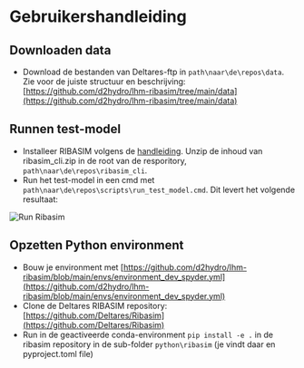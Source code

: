 # Gebruikershandleiding


## Downloaden data
 - Download de bestanden van Deltares-ftp in `path\naar\de\repos\data`. Zie voor de juiste structuur en beschrijving: [https://github.com/d2hydro/lhm-ribasim/tree/main/data](https://github.com/d2hydro/lhm-ribasim/tree/main/data)

 ## Runnen test-model
 - Installeer RIBASIM volgens de [handleiding](https://deltares.github.io/Ribasim/core/usage.html). Unzip de inhoud van ribasim_cli.zip in de root van de resporitory, `path\naar\de\repos\ribasim_cli`.
 - Run het test-model in een cmd met `path\naar\de\repos\scripts\run_test_model.cmd`. Dit levert het volgende resultaat:

 ![](images/run_ribasim.png "Run Ribasim")

 ## Opzetten Python environment
 - Bouw je environment met [https://github.com/d2hydro/lhm-ribasim/blob/main/envs/environment_dev_spyder.yml](https://github.com/d2hydro/lhm-ribasim/blob/main/envs/environment_dev_spyder.yml)
- Clone de Deltares RIBASIM repository: [https://github.com/Deltares/Ribasim](https://github.com/Deltares/Ribasim)
- Run in de geactiveerde conda-environment `pip install -e .` in de ribasim repository in de sub-folder `python\ribasim` (je vindt daar en pyproject.toml file)

